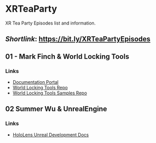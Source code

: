 # XRTeaParty

XR Tea Party Episodes list and information.

## *Shortlink*: https://bit.ly/XRTeaPartyEpisodes

## 01 - Mark Finch & World Locking Tools

### Links

- [Documentation Portal](https://microsoft.github.io/MixedReality-WorldLockingTools-Unity/README.html)
- [World Locking Tools Repo](https://github.com/microsoft/MixedReality-WorldLockingTools-Unity)
- [World Locking Tools Samples Repo](https://github.com/microsoft/MixedReality-WorldLockingTools-Samples)


## 02 Summer Wu & UnrealEngine

### Links

- [HoloLens Unreal Development Docs](http://bit.ly/HoloLensUnrealDev)
